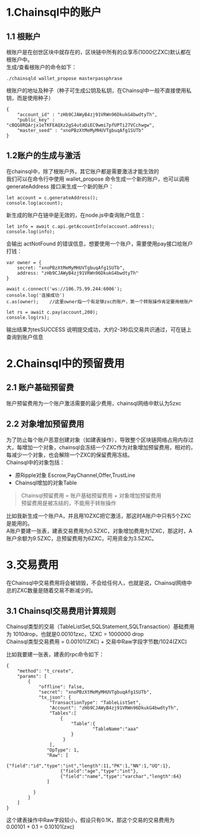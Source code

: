 # 1.Chainsql中的账户

## 1.1 根账户
根账户是在创世区块中就存在的，区块链中所有的众享币(1000亿ZXC)默认都在根账户中。<br>
生成/查看根账户的命令如下：
```
./chainsqld wallet_propose masterpassphrase
```
根账户的地址及种子（种子可生成公钥及私钥，在Chainsql中一般不直接使用私钥，而是使用种子）
```
{
    "account_id" : "zHb9CJAWyB4zj91VRWn96DkukG4bwdtyTh",
    "public_key" : "cBQG8RQArjx1eTKFEAQXz2gS4utaDiEC9wmi7pfUPTi27VCchwgw",
    "master_seed" : "xnoPBzXtMeMyMHUVTgbuqAfg1SUTb"
}
```

## 1.2账户的生成与激活
在chainsql中，除了根账户外，其它账户都是需要激活才能生效的<br>
我们可以在命令行中使用 wallet_propose 命令生成一个新的账户，也可以调用 generateAddress 接口来生成一个新的账户：
```
let account = c.generateAddress();
console.log(account);
```
新生成的账户在链中是无效的，在node.js中查询账户信息：
```
let info = await c.api.getAccountInfo(account.address);
console.log(info);
```
会输出 actNotFound 的错误信息，想要使用一个账户，需要使用pay接口给账户打钱：
```
var owner = {
	secret: "xnoPBzXtMeMyMHUVTgbuqAfg1SUTb",
	address: "zHb9CJAWyB4zj91VRWn96DkukG4bwdtyTh"	
}

await c.connect('ws://106.75.99.244:6006');
console.log('连接成功')
c.as(owner);    //这里owner指一个有足够zxc的账户，第一个转账操作肯定要用根账户
		
let rs = await c.pay(account,200);
console.log(rs);
```
输出结果为tesSUCCESS 说明提交成功，大约2-3秒后交易共识通过，可在链上查询到账户信息

# 2.Chainsql中的预留费用
## 2.1 账户基础预留费
账户预留费用为一个账户激活需要的最少费用，chainsql网络中默认为5zxc<br>

## 2.2 对象增加预留费用
为了防止每个账户恶意创建对象（如建表操作），导致整个区块链网络占用内存过大，每增加一个对象，chainsql会冻结一个ZXC作为对象增加预留费用，相对的，每减少一个对象，也会解除一个ZXC的保留费用冻结。<br>
Chainsql中的对象包括：
- 原Ripple对象 Escrow,PayChannel,Offer,TrustLine
- Chainsql增加的对象Table

> Chainsql预留费用 = 账户基础预留费用 + 对象增加预留费用<br>
预留费用是被冻结的，不能用于转账操作

比如我新生成一个账户A，并且用10ZXC把它激活，那这时A账户中只有5个ZXC是能用的。<br>
A账户要建一张表，建表交易费用为0.5ZXC，对象增加费用为1ZXC，那这时，A账户余额为9.5ZXC，总预留费用为6ZXC，可用资金为3.5ZXC。

# 3.交易费用
在Chainsql中交易费用将会被销毁，不会给任何人，也就是说，Chainsql网络中总的ZXC数量是随着交易不断减少的。
## 3.1 Chainsql交易费用计算规则
Chainsql类型的交易（TableListSet,SQLStatement,SQLTransaction）基础费用为 1010drop，也就是0.00101zxc，1ZXC = 1000000 drop<br>
Chainsql类型交易费用 = 0.00101(ZXC) + 交易中Raw字段字节数/1024(ZXC)

比如我要建一张表，建表的rpc命令如下：
```
{
    "method": "t_create",
    "params": [
        {
            "offline": false,
            "secret": "xnoPBzXtMeMyMHUVTgbuqAfg1SUTb",
            "tx_json": {
                "TransactionType": "TableListSet",
                "Account": "zHb9CJAWyB4zj91VRWn96DkukG4bwdtyTh",
                "Tables":[
                    {
                        "Table":{
                                "TableName":"aaa"
                        }
                     }
                ],
               "OpType": 1,
               "Raw": [
                    {"field":"id","type":"int","length":11,"PK":1,"NN":1,"UQ":1},
                    {"field":"age","type":"int"},
					{"field":"name","type":"varchar","length":64}
               ]
		
          }
        }
    ]
}
```
这个建表操作中Raw字段较小，假设只有0.1K，那这个交易的交易费用为<br>
0.00101 + 0.1 = 0.10101(zxc)
